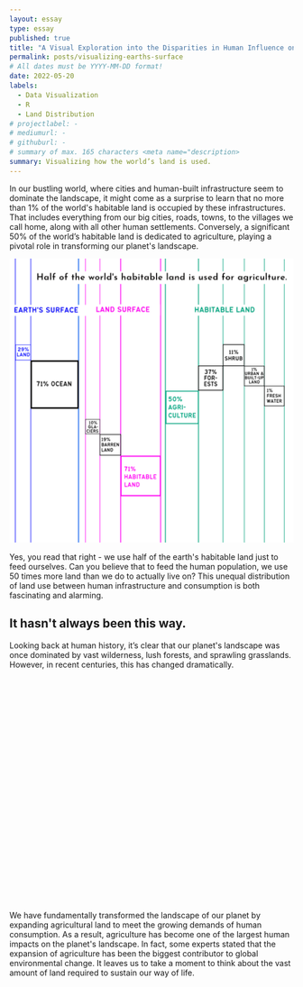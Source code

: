 ```yaml
---
layout: essay
type: essay
published: true
title: "A Visual Exploration into the Disparities in Human Influence on Earth's Surface"
permalink: posts/visualizing-earths-surface
# All dates must be YYYY-MM-DD format!
date: 2022-05-20
labels:
  - Data Visualization
  - R
  - Land Distribution
# projectlabel: -
# mediumurl: -
# githuburl: -
# summary of max. 165 characters <meta name="description>
summary: Visualizing how the world’s land is used.
---
```


In our bustling world, where cities and human-built infrastructure seem to dominate the landscape, it might come as a surprise to learn that no more than 1% of the world's habitable land is occupied by these infrastructures. That includes everything from our big cities, roads, towns, to the villages we call home, along with all other human settlements. Conversely, a significant 50% of the world’s habitable land is dedicated to agriculture, playing a pivotal role in transforming our planet's landscape.

<div class="ui hidden divider"></div>
<div style="max-width: 700px;"><img class="ui fluid image" src="/images/global-land.png"></div>

Yes, you read that right - we use half of the earth's habitable land just to feed ourselves. Can you believe that to feed the human population, we use 50 times more land than we do to actually live on? This unequal distribution of land use between human infrastructure and consumption is both fascinating and alarming. 

## It hasn't always been this way.

Looking back at human history, it’s clear that our planet's landscape was once dominated by vast wilderness, lush forests, and sprawling grasslands. However, in recent centuries, this has changed dramatically.

<div style="margin-top: 12px; margin-bottom: 12px; max-width: 700px; min-height:400px"><script type="text/javascript" defer src="https://datawrapper.dwcdn.net/1xd1A/embed.js?v=6" charset="utf-8"></script><noscript><img src="https://datawrapper.dwcdn.net/1xd1A/full.png" alt="" /></noscript></div>

We have fundamentally transformed the landscape of our planet by expanding agricultural land to meet the growing demands of human consumption. As a result, agriculture has become one of the largest human impacts on the planet's landscape. In fact, some experts stated that the expansion of agriculture has been the biggest contributor to global environmental change. It leaves us to take a moment to think about the vast amount of land required to sustain our way of life.
